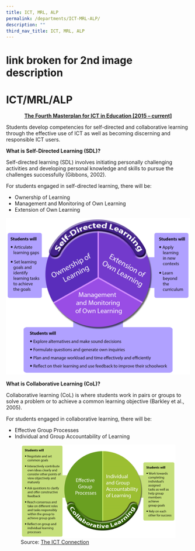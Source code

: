 ```yaml
---
title: ICT, MRL, ALP
permalink: /departments/ICT-MRL-ALP/
description: ""
third_nav_title: ICT, MRL, ALP
---
```


# link broken for 2nd image description 
# ICT/MRL/ALP

<p style="text-align: center;"><u><b>The Fourth Masterplan for ICT in Education [2015 – current]</b></u></p>

Students develop competencies for self-directed and collaborative learning through the effective use of ICT as well as becoming discerning and responsible ICT users.

**What is Self-Directed Learning (SDL)?**

Self-directed learning (SDL) involves initiating personally challenging activities and developing personal knowledge and skills to pursue the challenges successfully (Gibbons, 2002).

For students engaged in self-directed learning, there will be:

*   Ownership of Learning
*   Management and Monitoring of Own Learning
*   Extension of Own Learning

![](/images/Departments/ICT,%20MRL,%20ALP/ict.png)

**What is Collaborative Learning (CoL)?**

Collaborative learning (CoL) is where students work in pairs or groups to solve a problem or to achieve a common learning objective (Barkley et al., 2005).

For students engaged in collaborative learning, there will be:

*   Effective Group Processes
*   Individual and Group Accountability of Learning

<figure>
	<img src="/images/Departments/ICT,%20MRL,%20ALP/ict2.png">
<figcaption>
	Source: <a href="http://ictconnection.edumall.sg/">The ICT Connection</a>
	</figcaption>
</figure>